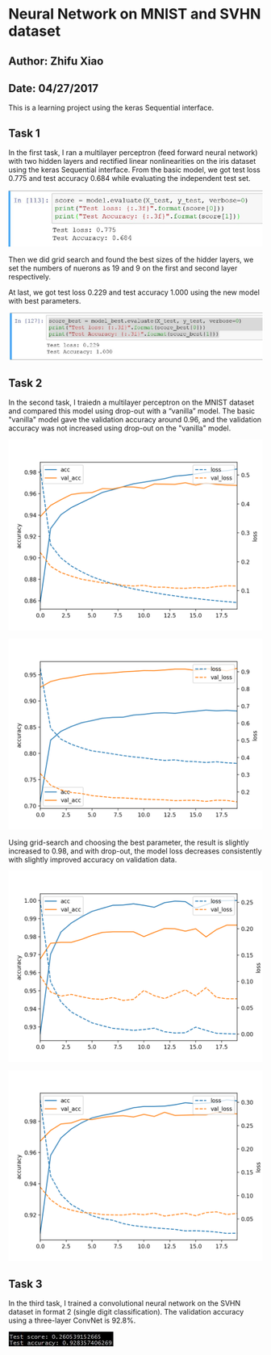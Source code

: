 # Neural Network on MNIST and SVHN dataset
## Author: Zhifu Xiao
## Date: 04/27/2017

This is a learning project using the keras Sequential interface. 

## Task 1
In the first task, I ran a multilayer perceptron (feed forward neural network) with two hidden layers and rectified linear nonlinearities on the iris dataset using the keras Sequential interface. From the basic model, we got test loss 0.775 and test accuracy 0.684 while evaluating the independent test set.

![result1_1](task1/result.JPG)

Then we did grid search and found the best sizes of the hidder layers, we set the numbers of nuerons as 19 and 9 on the first
and second layer respectively.

At last, we got test loss 0.229 and test accuracy 1.000 using the new model with best parameters.

![result1 2](task1/result1.JPG)

## Task 2

In the second task, I traiedn a multilayer perceptron on the MNIST dataset and compared this model using drop-out with a “vanilla” model.  The basic "vanilla" model gave the validation accuracy around 0.96, and the validation accuracy was not increased using drop-out on the "vanilla" model. 

![result2_1](task2/lc_1.png)

![result2_2](task2/lc_1_drop_basic.png)

Using grid-search and choosing the best parameter, the result is slightly increased to 0.98, and with drop-out, the model loss decreases consistently with slightly improved accuracy on validation data.

![result2_3](task2/lc.png)

![result2_4](task2/lc_drop_basic.png)

## Task 3

In the third task, I trained a convolutional neural network on the SVHN dataset in format 2 (single digit classification). The validation accuracy using a three-layer ConvNet is 92.8%.

![result3](task3/output.jpg)

